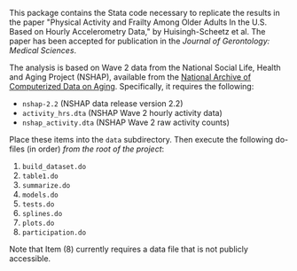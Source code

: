This package contains the Stata code necessary to replicate the results in the
paper "Physical Activity and Frailty Among Older Adults In the U.S. Based on
Hourly Accelerometry Data," by Huisingh-Scheetz et al. The paper has been
accepted for publication in the *Journal of Gerontology: Medical Sciences*.

The analysis is based on Wave 2 data from the National Social Life, Health and
Aging Project (NSHAP), available from the [National Archive of Computerized
Data on Aging](http://www.icpsr.umich.edu/icpsrweb/NACDA/). Specifically, it
requires the following:

- `nshap-2.2` (NSHAP data release version 2.2)
- `activity_hrs.dta` (NSHAP Wave 2 hourly activity data)
- `nshap_activity.dta` (NSHAP Wave 2 raw activity counts)

Place these items into the `data` subdirectory. Then execute the following
do-files (in order) *from the root of the project*:

1. `build_dataset.do`
2. `table1.do`
3. `summarize.do`
4. `models.do`
5. `tests.do`
6. `splines.do`
7. `plots.do`
8. `participation.do`

Note that Item (8) currently requires a data file that is not publicly
accessible.
